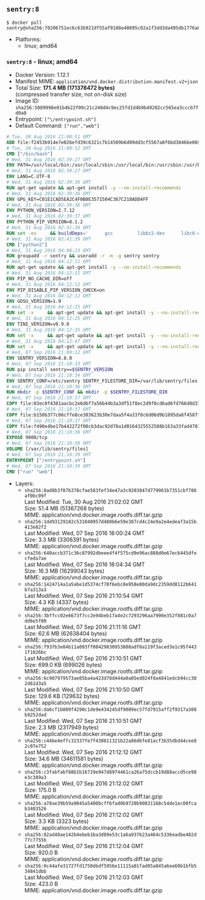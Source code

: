 ## `sentry:8`

```console
$ docker pull sentry@sha256:70206751ec6c63b921df55af9188e48695c02a1f3dd3da495db1776a8af2e57f
```

-	Platforms:
	-	linux; amd64

### `sentry:8` - linux; amd64

-	Docker Version: 1.12.1
-	Manifest MIME: `application/vnd.docker.distribution.manifest.v2+json`
-	Total Size: **171.4 MB (171378472 bytes)**  
	(compressed transfer size, not on-disk size)
-	Image ID: `sha256:5089998e01b4b22f09c21c240d4c9ec25fd1d4b9b49202cc565ea3cccb7fd0a0`
-	Entrypoint: `["\/entrypoint.sh"]`
-	Default Command: `["run","web"]`

```dockerfile
# Tue, 30 Aug 2016 21:00:51 GMT
ADD file:f2453b914e7e026efd39c6321c7b14509b6d09dd3cf5567a8f6bd38466e06954 in / 
# Tue, 30 Aug 2016 21:00:52 GMT
CMD ["/bin/bash"]
# Wed, 31 Aug 2016 02:39:27 GMT
ENV PATH=/usr/local/bin:/usr/local/sbin:/usr/local/bin:/usr/sbin:/usr/bin:/sbin:/bin
# Wed, 31 Aug 2016 02:39:27 GMT
ENV LANG=C.UTF-8
# Wed, 31 Aug 2016 02:39:36 GMT
RUN apt-get update && apt-get install -y --no-install-recommends 		ca-certificates 		libsqlite3-0 		libssl1.0.0 	&& rm -rf /var/lib/apt/lists/*
# Wed, 31 Aug 2016 02:39:36 GMT
ENV GPG_KEY=C01E1CAD5EA2C4F0B8E3571504C367C218ADD4FF
# Wed, 31 Aug 2016 02:39:36 GMT
ENV PYTHON_VERSION=2.7.12
# Wed, 31 Aug 2016 02:39:37 GMT
ENV PYTHON_PIP_VERSION=8.1.2
# Wed, 31 Aug 2016 02:41:38 GMT
RUN set -ex 	&& buildDeps=' 		gcc 		libbz2-dev 		libc6-dev 		libdb-dev 		libncurses-dev 		libreadline-dev 		libsqlite3-dev 		libssl-dev 		make 		tcl-dev 		tk-dev 		wget 		xz-utils 		zlib1g-dev 	' 	&& apt-get update && apt-get install -y $buildDeps --no-install-recommends && rm -rf /var/lib/apt/lists/* 		&& wget -O python.tar.xz "https://www.python.org/ftp/python/${PYTHON_VERSION%%[a-z]*}/Python-$PYTHON_VERSION.tar.xz" 	&& wget -O python.tar.xz.asc "https://www.python.org/ftp/python/${PYTHON_VERSION%%[a-z]*}/Python-$PYTHON_VERSION.tar.xz.asc" 	&& export GNUPGHOME="$(mktemp -d)" 	&& gpg --keyserver ha.pool.sks-keyservers.net --recv-keys "$GPG_KEY" 	&& gpg --batch --verify python.tar.xz.asc python.tar.xz 	&& rm -r "$GNUPGHOME" python.tar.xz.asc 	&& mkdir -p /usr/src/python 	&& tar -xJC /usr/src/python --strip-components=1 -f python.tar.xz 	&& rm python.tar.xz 		&& cd /usr/src/python 	&& ./configure 		--enable-shared 		--enable-unicode=ucs4 	&& make -j$(nproc) 	&& make install 	&& ldconfig 			&& wget -O /tmp/get-pip.py 'https://bootstrap.pypa.io/get-pip.py' 		&& python2 /tmp/get-pip.py "pip==$PYTHON_PIP_VERSION" 		&& rm /tmp/get-pip.py 	&& pip install --no-cache-dir --upgrade --force-reinstall "pip==$PYTHON_PIP_VERSION" 	&& [ "$(pip list |tac|tac| awk -F '[ ()]+' '$1 == "pip" { print $2; exit }')" = "$PYTHON_PIP_VERSION" ] 		&& find /usr/local -depth 		\( 			\( -type d -a -name test -o -name tests \) 			-o 			\( -type f -a -name '*.pyc' -o -name '*.pyo' \) 		\) -exec rm -rf '{}' + 	&& apt-get purge -y --auto-remove $buildDeps 	&& rm -rf /usr/src/python ~/.cache
# Wed, 31 Aug 2016 02:41:39 GMT
CMD ["python2"]
# Wed, 31 Aug 2016 04:08:23 GMT
RUN groupadd -r sentry && useradd -r -m -g sentry sentry
# Wed, 31 Aug 2016 04:12:11 GMT
RUN apt-get update && apt-get install -y --no-install-recommends         gcc         git         libffi-dev         libjpeg-dev         libpq-dev         libxml2-dev         libxslt-dev         libyaml-dev     && rm -rf /var/lib/apt/lists/*
# Wed, 31 Aug 2016 04:12:12 GMT
ENV PIP_NO_CACHE_DIR=off
# Wed, 31 Aug 2016 04:12:12 GMT
ENV PIP_DISABLE_PIP_VERSION_CHECK=on
# Wed, 31 Aug 2016 04:12:12 GMT
ENV GOSU_VERSION=1.9
# Wed, 31 Aug 2016 04:12:25 GMT
RUN set -x     && apt-get update && apt-get install -y --no-install-recommends wget && rm -rf /var/lib/apt/lists/*     && wget -O /usr/local/bin/gosu "https://github.com/tianon/gosu/releases/download/$GOSU_VERSION/gosu-$(dpkg --print-architecture)"     && wget -O /usr/local/bin/gosu.asc "https://github.com/tianon/gosu/releases/download/$GOSU_VERSION/gosu-$(dpkg --print-architecture).asc"     && export GNUPGHOME="$(mktemp -d)"     && gpg --keyserver ha.pool.sks-keyservers.net --recv-keys B42F6819007F00F88E364FD4036A9C25BF357DD4     && gpg --batch --verify /usr/local/bin/gosu.asc /usr/local/bin/gosu     && rm -r "$GNUPGHOME" /usr/local/bin/gosu.asc     && chmod +x /usr/local/bin/gosu     && gosu nobody true     && apt-get purge -y --auto-remove wget
# Wed, 31 Aug 2016 04:12:25 GMT
ENV TINI_VERSION=v0.9.0
# Wed, 31 Aug 2016 04:12:35 GMT
RUN set -x     && apt-get update && apt-get install -y --no-install-recommends wget && rm -rf /var/lib/apt/lists/*     && wget -O /usr/local/bin/tini "https://github.com/krallin/tini/releases/download/$TINI_VERSION/tini"     && wget -O /usr/local/bin/tini.asc "https://github.com/krallin/tini/releases/download/$TINI_VERSION/tini.asc"     && export GNUPGHOME="$(mktemp -d)"     && gpg --keyserver ha.pool.sks-keyservers.net --recv-keys 6380DC428747F6C393FEACA59A84159D7001A4E5     && gpg --batch --verify /usr/local/bin/tini.asc /usr/local/bin/tini     && rm -r "$GNUPGHOME" /usr/local/bin/tini.asc     && chmod +x /usr/local/bin/tini     && tini -h     && apt-get purge -y --auto-remove wget
# Wed, 31 Aug 2016 04:12:47 GMT
RUN set -x     && apt-get update && apt-get install -y --no-install-recommends make && rm -rf /var/lib/apt/lists/*     && pip install librabbitmq==1.6.1     && python -c 'import librabbitmq'     && apt-get purge -y --auto-remove make
# Wed, 07 Sep 2016 21:09:12 GMT
ENV SENTRY_VERSION=8.8.0
# Wed, 07 Sep 2016 21:10:33 GMT
RUN pip install sentry==$SENTRY_VERSION
# Wed, 07 Sep 2016 21:10:34 GMT
ENV SENTRY_CONF=/etc/sentry SENTRY_FILESTORE_DIR=/var/lib/sentry/files
# Wed, 07 Sep 2016 21:10:36 GMT
RUN mkdir -p $SENTRY_CONF && mkdir -p $SENTRY_FILESTORE_DIR
# Wed, 07 Sep 2016 21:10:37 GMT
COPY file:03ec0f4381aacbc2e6dbf7a56b44b3a3df51f8ec2d9f8cd6ad6fd766d8d378a3 in /etc/sentry/ 
# Wed, 07 Sep 2016 21:10:37 GMT
COPY file:b150b377c06cffe8ce303623b30e7daa5f4a33f8c6d06d9b1095da6f4587f69b in /etc/sentry/ 
# Wed, 07 Sep 2016 21:10:37 GMT
COPY file:f490e4be17b442272f00cb3dac92d70a1d0164325552588b163a33fad4701f18 in /entrypoint.sh 
# Wed, 07 Sep 2016 21:10:38 GMT
EXPOSE 9000/tcp
# Wed, 07 Sep 2016 21:10:38 GMT
VOLUME [/var/lib/sentry/files]
# Wed, 07 Sep 2016 21:10:39 GMT
ENTRYPOINT ["/entrypoint.sh"]
# Wed, 07 Sep 2016 21:10:39 GMT
CMD ["run" "web"]
```

-	Layers:
	-	`sha256:8ad8b3f87b378cfae583fef34e47a3c9203847d779961b7351cbf786af0bc09f`  
		Last Modified: Tue, 30 Aug 2016 21:02:02 GMT  
		Size: 51.4 MB (51367268 bytes)  
		MIME: application/vnd.docker.image.rootfs.diff.tar.gzip
	-	`sha256:1dd93129182c531040957d480b6e59e387cd4c24e9a2e4edeaf3a15b413e82f2`  
		Last Modified: Wed, 07 Sep 2016 18:00:24 GMT  
		Size: 3.3 MB (3306391 bytes)  
		MIME: application/vnd.docker.image.rootfs.diff.tar.gzip
	-	`sha256:640accb371c36c87992dbeee4f4f575cd9e96ac888d0e67ec6445dfecfeda7ae`  
		Last Modified: Wed, 07 Sep 2016 18:04:34 GMT  
		Size: 16.3 MB (16299043 bytes)  
		MIME: application/vnd.docker.image.rootfs.diff.tar.gzip
	-	`sha256:1424714a1a5abe1d5374cf78f6ebc8e958e80da9dc2359dd8112b641b7a313a3`  
		Last Modified: Wed, 07 Sep 2016 21:10:54 GMT  
		Size: 4.3 KB (4337 bytes)  
		MIME: application/vnd.docker.image.rootfs.diff.tar.gzip
	-	`sha256:3bffcc02e6673f7cc2e94beb17a4e2c7293296aa7990e352f881c0a7dd6e5f00`  
		Last Modified: Wed, 07 Sep 2016 21:11:16 GMT  
		Size: 62.6 MB (62638404 bytes)  
		MIME: application/vnd.docker.image.rootfs.diff.tar.gzip
	-	`sha256:f93fb3e84b11a093ff08429830953808adf0a119f3aced3e1c95f4431f1026bc`  
		Last Modified: Wed, 07 Sep 2016 21:10:51 GMT  
		Size: 699.0 KB (699026 bytes)  
		MIME: application/vnd.docker.image.rootfs.diff.tar.gzip
	-	`sha256:6c907979573ae85ba4a423d78d444a0a05ed024fda4841edcb94cc382d61d3a5`  
		Last Modified: Wed, 07 Sep 2016 21:10:50 GMT  
		Size: 129.6 KB (129632 bytes)  
		MIME: application/vnd.docker.image.rootfs.diff.tar.gzip
	-	`sha256:da6cf1b809f4290c1de9e434245df9089ec57fd7915aff2f9317a308b9252dad`  
		Last Modified: Wed, 07 Sep 2016 21:10:51 GMT  
		Size: 2.3 MB (2317949 bytes)  
		MIME: application/vnd.docker.image.rootfs.diff.tar.gzip
	-	`sha256:c44be4effc32337fe7f430811321b22a86d6fe81acf3b35dbd44cee82c07e752`  
		Last Modified: Wed, 07 Sep 2016 21:12:12 GMT  
		Size: 34.6 MB (34611581 bytes)  
		MIME: application/vnd.docker.image.rootfs.diff.tar.gzip
	-	`sha256:c3fabfabf88b1b16729e947d8974461ca26a75dccb19d88accd5ce98e3c389a3`  
		Last Modified: Wed, 07 Sep 2016 21:12:02 GMT  
		Size: 175.0 B  
		MIME: application/vnd.docker.image.rootfs.diff.tar.gzip
	-	`sha256:a78ae39b59a9045a5400bcff6fad0b9720b90831168c54de1ec00fcab3403526`  
		Last Modified: Wed, 07 Sep 2016 21:12:02 GMT  
		Size: 3.3 KB (3323 bytes)  
		MIME: application/vnd.docker.image.rootfs.diff.tar.gzip
	-	`sha256:02ad48ae142b4ebeb1ba3d89e53c1a6a937623a464c5336eadbe482d77c7755b`  
		Last Modified: Wed, 07 Sep 2016 21:12:04 GMT  
		Size: 920.0 B  
		MIME: application/vnd.docker.image.rootfs.diff.tar.gzip
	-	`sha256:0c44afe31727fd1750dbdf5956e11115a01fad05a845a6ee60b1bfb534841dbb`  
		Last Modified: Wed, 07 Sep 2016 21:12:03 GMT  
		Size: 423.0 B  
		MIME: application/vnd.docker.image.rootfs.diff.tar.gzip
